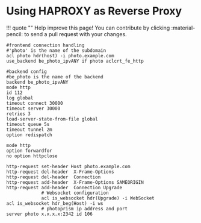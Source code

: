# Using HAPROXY as Reverse Proxy

!!! quote ""
    Help improve this page! You can contribute by clicking :material-pencil: to send a pull request with your changes.

```bigquery
#frontend connection handling
#'photo' is the name of the subdomain
acl photo hdr(host) -i photo.example.com
use_backend be_photo_ipvANY if photo aclcrt_fe_http

#backend config
#be_photo is the name of the backend
backend be_photo_ipvANY
mode http
id 112
log global
timeout connect 30000
timeout server 30000
retries 3
load-server-state-from-file global
timeout queue 5s
timeout tunnel 2m
option redispatch

mode http
option forwardfor
no option httpclose

http-request set-header Host photo.example.com
http-request del-header  X-Frame-Options
http-request del-header  Connection
http-request add-header  X-Frame-Options SAMEORIGIN
http-request add-header  Connection Upgrade
             # Websocket configuration
             acl is_websocket hdr(Upgrade) -i WebSocket
acl is_websocket hdr_beg(Host) -i ws
             # photoprism ip address and port
server photo x.x.x.x:2342 id 106  
```

